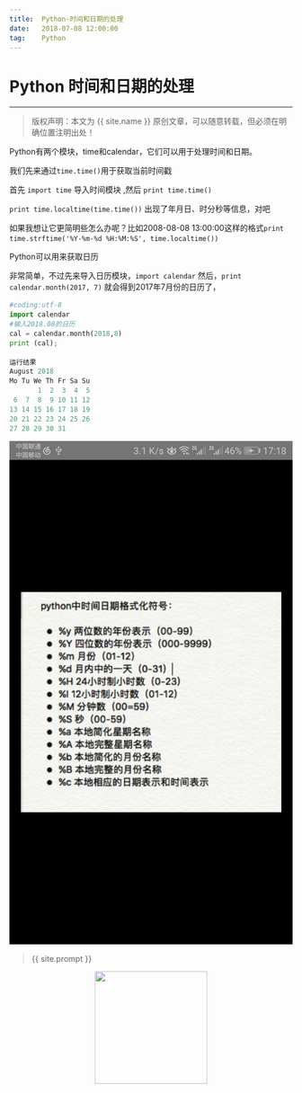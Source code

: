 ```yaml
---              
title:  Python-时间和日期的处理
date:   2018-07-08 12:00:00
tag:    Python
---
```

# Python 时间和日期的处理

***
> 版权声明：本文为 {{ site.name }} 原创文章，可以随意转载，但必须在明确位置注明出处！

Python有两个模块，time和calendar，它们可以用于处理时间和日期。 

我们先来通过`time.time()`用于获取当前时间戳 

首先 `import time` 导入时间模块 ,然后 `print time.time() `

`print time.localtime(time.time())` 出现了年月日、时分秒等信息，对吧 

如果我想让它更简明些怎么办呢？比如2008-08-08 13:00:00这样的格式`print time.strftime('%Y-%m-%d %H:%M:%S', time.localtime()) `

Python可以用来获取日历 

非常简单，不过先来导入日历模块，`import calendar`  然后，`print calendar.month(2017, 7)`   就会得到2017年7月份的日历了， 

```python
#coding:utf-8
import calendar
#输入2018.08的日历
cal = calendar.month(2018,8)
print (cal);

运行结果
August 2018
Mo Tu We Th Fr Sa Su
       1  2  3  4  5
 6  7  8  9 10 11 12
13 14 15 16 17 18 19
20 21 22 23 24 25 26
27 28 29 30 31

```

 

![Python时间日期格式化符号表 ](/images/illustration/shijian.jpg)

> {{ site.prompt }}

<div  align="center">
<img src="https://rengui520.github.io/images/wechart.jpg" width = "200" height = "200"/>